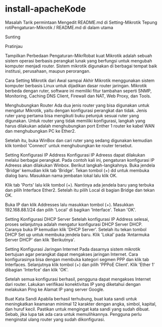 # install-apacheKode
Masalah
Tarik permintaan
Mengedit README.md di Setting-Mikrotik
Tepung rotiPengaturan-Mikrotik
/
README.md
di dalam
utama

Sunting

Pratinjau

Tampilkan Perbedaan
Pengaturan-MikrRobat kuat
Mikrotik adalah sebuah sistem operasi berbasis perangkat lunak yang berfungsi untuk mengubah komputer menjadi router. Sistem mikrotik digunakan di berbagai tempat baik institusi, perusahaan, maupun perorangan.

Cara Setting Mikrotik dari Awal sampai Akhir Mikrotik menggunakan sistem komputer berbasis Linux untuk dijadikan dasar router jaringan. Mikrotik berbeda dengan ruter, software ini memiliki fitur tambahan seperti SNMP, Monitoring, Caching DNS Client, Firewall dan NAT, Web Proxy, dan Tools.

Menghubungkan Router Ada dua jenis router yang bisa digunakan untuk mengatur Mikrotik, yaitu dengan konfigurasi perangkat dan tidak. Jenis ruter yang pertama bisa mengikuti buku petunjuk sesuai ruter yang digunakan. Untuk router yang tidak memiliki konfigurasi, langkah yang harus dilakukan adalah menghubungkan port Enther 1 router ke kabel WAN dan menghubungkan PC ke Ether2.

Setelah itu, buka WinBox dan cari ruter yang sedang digunakan kemudian klik tombol 'Connect' untuk menghubungkan ke router tersebut.

Setting Konfigurasi IP Address Konfigurasi IP Adreess dapat dilakukan melalui berbagai perangkat. Pada contoh kali ini, pengaturan konfigurasi IP Adreess akan dilakukan Winbox. Berikut langkah-langkahnya. Buka jendela 'Bridge' kemudian klik tab 'Bridge'. Tekan tombol (+) dd untuk membuka dialog baru. Masukkan nama jembatan lokal lalu klik OK.

Klik tab 'Ports' lalu klik tombol (+). Nantinya ada jendela baru yang terbuka dan pilih Interface Ether2. Setelah itu pilih Local di bagian Bridge dan tekan OK.

Buka IP dan klik Addresses lalu masukkan tombol (+). Masukkan 192.168.88.1/24 dan pilih 'Local' di bagikan 'Interface'. Tekan 'OK'.

Setting Konfigurasi DHCP Server Setelah konfigurasi IP Address selesai, proses selanjutnya adalah mengatur konfigurasi DHCP Server DHCP. Caranya buka IP kemudian klik 'DHCP Server'. Setelah itu tekan tombol DHCP Set up untuk membuka jendela baru. Klik 'Lokal' pada 'Antarmuka Server DHCP' dan klik 'Berikutnya'.

Setting Konfigurasi Jaringan Internet Pada dasarnya sistem mikrotik bertujuan agar perangkat dapat mengakses jaringan Internet. Cara konfigurasinya bisa dengan membuka kategori segmen PPP dan klik tab Interfaces. Selanjutnya klik tombol (+) dan pilih 'PPPoE Client'. Klik 'Ether 1' dibagian 'Interfce' dan klik 'OK'.

Setelah semua konfigurasi berhasil, pengguna dapat mengakses Internet dari router. Lakukan verifikasi konektivitas IP yang diketahui dengan melakukan Ping ke Alamat IP yang server Google.

Buat Kata Sandi Apabila berhasil terhubung, buat kata sandi untuk meningkatkan keamanan minimal 12 karakter dengan angka, simbol, kapital, dan huruf kecil. Pastikan untuk mengingat kata sandi yang sudah dibuat. Sebab, jika lupa tak ada cara untuk memulihkannya. Pengguna perlu menginstal ulang router yang sudah dikonfigurasi.
